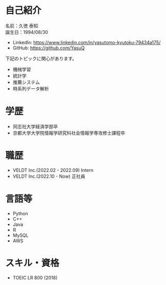 # 自己紹介
名前：久徳 泰知  
誕生日：1994/08/30  
  
- LinkedIn: https://www.linkedin.com/in/yasutomo-kyutoku-79434a175/  
- GitHub: https://github.com/YasuQ  
  
下記のトピックに関心があります。  
- 機械学習  
- 統計学  
- 推薦システム  
- 時系列データ解析  
  
# 学歴
- 同志社大学経済学部卒  
- 京都大学大学院情報学研究科社会情報学専攻修士課程卒  
  
# 職歴  
- VELDT Inc.(2022.02 - 2022.09) Intern  
- VELDT Inc.(2022.10 - Now) 正社員  
  
# 言語等
- Python
- C++
- Java
- R
- MySQL
- AWS


# スキル・資格
- TOEIC LR 800 (2018)
